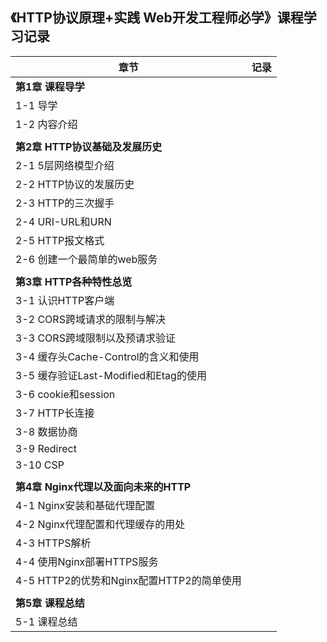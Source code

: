 ## 《HTTP协议原理+实践 Web开发工程师必学》课程学习记录





| 章节                                      | 记录 |
| ----------------------------------------- | ---- |
| **第1章 课程导学**                        |      |
| 1-1 导学                                  |      |
| 1-2 内容介绍                              |      |
|                                           |      |
| **第2章 HTTP协议基础及发展历史**          |      |
| 2-1 5层网络模型介绍                       |      |
| 2-2 HTTP协议的发展历史                    |      |
| 2-3 HTTP的三次握手                        |      |
| 2-4 URI-URL和URN                          |      |
| 2-5 HTTP报文格式                          |      |
| 2-6 创建一个最简单的web服务               |      |
|                                           |      |
| **第3章 HTTP各种特性总览**                |      |
| 3-1 认识HTTP客户端                        |      |
| 3-2 CORS跨域请求的限制与解决              |      |
| 3-3 CORS跨域限制以及预请求验证            |      |
| 3-4 缓存头Cache-Control的含义和使用       |      |
| 3-5 缓存验证Last-Modified和Etag的使用     |      |
| 3-6 cookie和session                       |      |
| 3-7 HTTP长连接                            |      |
| 3-8 数据协商                              |      |
| 3-9 Redirect                              |      |
| 3-10 CSP                                  |      |
|                                           |      |
| **第4章 Nginx代理以及面向未来的HTTP**     |      |
| 4-1 Nginx安装和基础代理配置               |      |
| 4-2 Nginx代理配置和代理缓存的用处         |      |
| 4-3 HTTPS解析                             |      |
| 4-4 使用Nginx部署HTTPS服务                |      |
| 4-5 HTTP2的优势和Nginx配置HTTP2的简单使用 |      |
|                                           |      |
| **第5章 课程总结**                        |      |
| 5-1 课程总结                              |      |